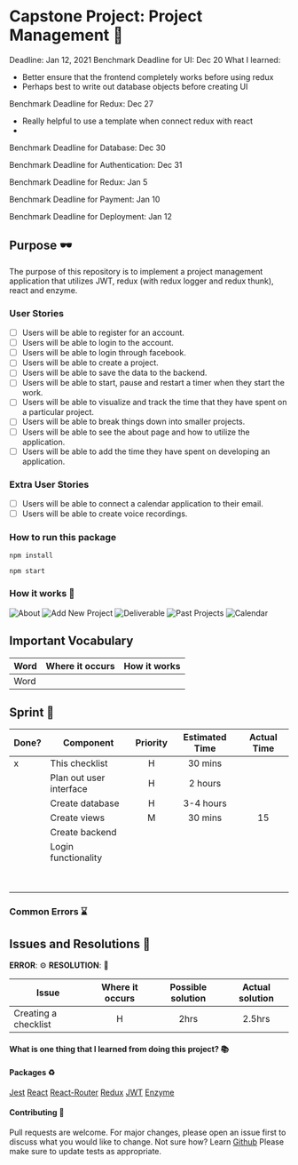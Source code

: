 # Capstone Project: Project Management :rocket:

Deadline: Jan 12, 2021
Benchmark Deadline for UI: Dec 20
What I learned:

- Better ensure that the frontend completely works before using redux
- Perhaps best to write out database objects before creating UI

Benchmark Deadline for Redux: Dec 27

- Really helpful to use a template when connect redux with react
- 

Benchmark Deadline for Database: Dec 30

Benchmark Deadline for Authentication: Dec 31

Benchmark Deadline for Redux: Jan 5

Benchmark Deadline for Payment: Jan 10

Benchmark Deadline for Deployment: Jan 12

## Purpose :dark_sunglasses:

The purpose of this repository is to implement a project management application that utilizes JWT, redux (with redux logger and redux thunk), react and enzyme.

### User Stories

- [ ] Users will be able to register for an account.
- [ ] Users will be able to login to the account.
- [ ] Users will be able to login through facebook.
- [ ] Users will be able to create a project.
- [ ] Users will be able to save the data to the backend.
- [ ] Users will be able to start, pause and restart a timer when they start the work.
- [ ] Users will be able to visualize and track the time that they have spent on a particular project.
- [ ] Users will be able to break things down into smaller projects.
- [ ] Users will be able to see the about page and how to utilize the application.
- [ ] Users will be able to add the time they have spent on developing an application.

### Extra User Stories

- [ ] Users will be able to connect a calendar application to their email.
- [ ] Users will be able to create voice recordings.

### How to run this package

```
npm install
```

```
npm start
```

### How it works :open_book:

![About](https://www.dropbox.com/s/7trsarshd3czf4o/about.png?raw=1)
![Add New Project](https://www.dropbox.com/s/eck9bepnl7vhsp4/addnewproject.png?raw=1)
![Deliverable](https://www.dropbox.com/s/2jb3uem8jvd8vtz/deliverable.png?raw=1)
![Past Projects](https://www.dropbox.com/s/r8o4ok9mmncfwal/Screen%20Shot%202020-12-21%20at%2000.22.49.png?raw=1)
![Calendar](https://www.dropbox.com/s/e7v1gleoptpetzc/Screen%20Shot%202020-12-20%20at%2013.31.13.png?raw=1)

## Important Vocabulary

| Word | Where it occurs | How it works |
| ---- | :-------------: | :----------: |
| Word |                 |              |

## Sprint :athletic_shoe:

| Done? | Component               | Priority | Estimated Time | Actual Time |
| ----- | ----------------------- | :------: | :------------: | :---------: |
| x     | This checklist          |    H     |    30 mins     |             |
|       | Plan out user interface |    H     |    2 hours     |             |
|       | Create database         |    H     |   3-4 hours    |             |
|       | Create views            |    M     |    30 mins     |     15      |
|       | Create backend          |          |                |             |
|       | Login functionality     |          |                |             |
|       |                         |          |                |             |
|       |                         |          |                |             |
|       |                         |          |                |             |
|       |                         |          |                |             |
|       |                         |          |                |             |
|       |                         |          |                |             |
|       |                         |          |                |             |
|       |                         |          |                |             |

### Common Errors :hourglass:

## Issues and Resolutions :flashlight:

**ERROR**: :gear:
**RESOLUTION**: :key:

| Issue                | Where it occurs | Possible solution | Actual solution |
| -------------------- | :-------------: | :---------------: | :-------------: |
| Creating a checklist |        H        |       2hrs        |     2.5hrs      |

#### What is one thing that I learned from doing this project? :books:

#### Packages :recycle:

[Jest](https://jestjs.io/)
[React](https://reactjs.org/)
[React-Router](https://reactrouter.com/)
[Redux](https://redux.js.org/)
[JWT](https://jwt.io/)
[Enzyme]()
[]()
[]()

#### Contributing :round_pushpin:

Pull requests are welcome. For major changes, please open an issue first to discuss what you would like to change.
Not sure how? Learn [Github](https://www.youtube.com/watch?v=3RjQznt-8kE&list=PL4cUxeGkcC9goXbgTDQ0n_4TBzOO0ocPR)
Please make sure to update tests as appropriate.
